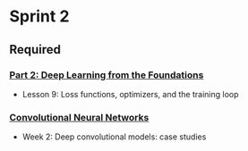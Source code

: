 # Sprint 2

## Required

### [Part 2: Deep Learning from the Foundations](https://course.fast.ai/part2)

- Lesson 9: Loss functions, optimizers, and the training loop

### [Convolutional Neural Networks](https://www.coursera.org/learn/convolutional-neural-networks)

- Week 2: Deep convolutional models: case studies
